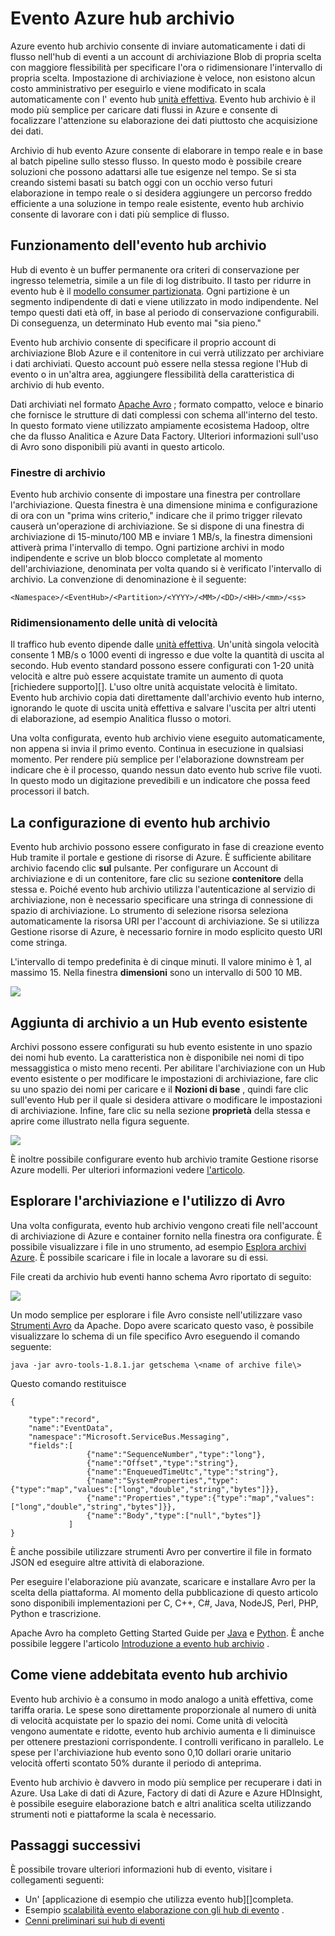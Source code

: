 <properties
    pageTitle="Evento Azure hub archivio | Microsoft Azure"
    description="Panoramica delle funzionalità Azure evento hub archivio."
    services="event-hubs"
    documentationCenter=""
    authors="djrosanova"
    manager="timlt"
    editor=""/>

<tags
    ms.service="event-hubs"
    ms.workload="na"
    ms.tgt_pltfrm="na"
    ms.devlang="na"
    ms.topic="article"
    ms.date="09/13/2016"
    ms.author="darosa;sethm"/>

# <a name="azure-event-hubs-archive"></a>Evento Azure hub archivio

Azure evento hub archivio consente di inviare automaticamente i dati di flusso nell'hub di eventi a un account di archiviazione Blob di propria scelta con maggiore flessibilità per specificare l'ora o ridimensionare l'intervallo di propria scelta. Impostazione di archiviazione è veloce, non esistono alcun costo amministrativo per eseguirlo e viene modificato in scala automaticamente con l' evento hub [unità effettiva](event-hubs-overview.md#capacity-and-security). Evento hub archivio è il modo più semplice per caricare dati flussi in Azure e consente di focalizzare l'attenzione su elaborazione dei dati piuttosto che acquisizione dei dati.

Archivio di hub evento Azure consente di elaborare in tempo reale e in base al batch pipeline sullo stesso flusso. In questo modo è possibile creare soluzioni che possono adattarsi alle tue esigenze nel tempo. Se si sta creando sistemi basati su batch oggi con un occhio verso futuri elaborazione in tempo reale o si desidera aggiungere un percorso freddo efficiente a una soluzione in tempo reale esistente, evento hub archivio consente di lavorare con i dati più semplice di flusso.

## <a name="how-event-hubs-archive-works"></a>Funzionamento dell'evento hub archivio

Hub di evento è un buffer permanente ora criteri di conservazione per ingresso telemetria, simile a un file di log distribuito. Il tasto per ridurre in evento hub è il [modello consumer partizionata](event-hubs-overview.md#partition-key). Ogni partizione è un segmento indipendente di dati e viene utilizzato in modo indipendente. Nel tempo questi dati età off, in base al periodo di conservazione configurabili. Di conseguenza, un determinato Hub evento mai "sia pieno."

Evento hub archivio consente di specificare il proprio account di archiviazione Blob Azure e il contenitore in cui verrà utilizzato per archiviare i dati archiviati. Questo account può essere nella stessa regione l'Hub di evento o in un'altra area, aggiungere flessibilità della caratteristica di archivio di hub evento.

Dati archiviati nel formato [Apache Avro][] ; formato compatto, veloce e binario che fornisce le strutture di dati complessi con schema all'interno del testo. In questo formato viene utilizzato ampiamente ecosistema Hadoop, oltre che da flusso Analitica e Azure Data Factory. Ulteriori informazioni sull'uso di Avro sono disponibili più avanti in questo articolo.

### <a name="archive-windowing"></a>Finestre di archivio

Evento hub archivio consente di impostare una finestra per controllare l'archiviazione. Questa finestra è una dimensione minima e configurazione di ora con un "prima wins criterio," indicare che il primo trigger rilevato causerà un'operazione di archiviazione. Se si dispone di una finestra di archiviazione di 15-minuto/100 MB e inviare 1 MB/s, la finestra dimensioni attiverà prima l'intervallo di tempo. Ogni partizione archivi in modo indipendente e scrive un blob blocco completate al momento dell'archiviazione, denominata per volta quando si è verificato l'intervallo di archivio. La convenzione di denominazione è il seguente:

```
<Namespace>/<EventHub>/<Partition>/<YYYY>/<MM>/<DD>/<HH>/<mm>/<ss>
```

### <a name="scaling-to-throughput-units"></a>Ridimensionamento delle unità di velocità

Il traffico hub evento dipende dalle [unità effettiva](event-hubs-overview.md#capacity-and-security). Un'unità singola velocità consente 1 MB/s o 1000 eventi di ingresso e due volte la quantità di uscita al secondo. Hub evento standard possono essere configurati con 1-20 unità velocità e altre può essere acquistate tramite un aumento di quota [richiedere supporto][]. L'uso oltre unità acquistate velocità è limitato. Evento hub archivio copia dati direttamente dall'archivio evento hub interno, ignorando le quote di uscita unità effettiva e salvare l'uscita per altri utenti di elaborazione, ad esempio Analitica flusso o motori.

Una volta configurata, evento hub archivio viene eseguito automaticamente, non appena si invia il primo evento. Continua in esecuzione in qualsiasi momento. Per rendere più semplice per l'elaborazione downstream per indicare che è il processo, quando nessun dato evento hub scrive file vuoti. In questo modo un digitazione prevedibili e un indicatore che possa feed processori il batch.

## <a name="setting-up-event-hubs-archive"></a>La configurazione di evento hub archivio

Evento hub archivio possono essere configurato in fase di creazione evento Hub tramite il portale e gestione di risorse di Azure. È sufficiente abilitare archivio facendo clic **sul** pulsante. Per configurare un Account di archiviazione e di un contenitore, fare clic su sezione **contenitore** della stessa e. Poiché evento hub archivio utilizza l'autenticazione al servizio di archiviazione, non è necessario specificare una stringa di connessione di spazio di archiviazione. Lo strumento di selezione risorsa seleziona automaticamente la risorsa URI per l'account di archiviazione. Se si utilizza Gestione risorse di Azure, è necessario fornire in modo esplicito questo URI come stringa.

L'intervallo di tempo predefinita è di cinque minuti. Il valore minimo è 1, al massimo 15. Nella finestra **dimensioni** sono un intervallo di 500 10 MB.

![][1]

## <a name="adding-archive-to-an-existing-event-hub"></a>Aggiunta di archivio a un Hub evento esistente

Archivi possono essere configurati su hub evento esistente in uno spazio dei nomi hub evento. La caratteristica non è disponibile nei nomi di tipo messaggistica o misto meno recenti. Per abilitare l'archiviazione con un Hub evento esistente o per modificare le impostazioni di archiviazione, fare clic su uno spazio dei nomi per caricare e il **Nozioni di base** , quindi fare clic sull'evento Hub per il quale si desidera attivare o modificare le impostazioni di archiviazione. Infine, fare clic su nella sezione **proprietà** della stessa e aprire come illustrato nella figura seguente.

![][2]

È inoltre possibile configurare evento hub archivio tramite Gestione risorse Azure modelli. Per ulteriori informazioni vedere [l'articolo](event-hubs-resource-manager-namespace-event-hub-enable-archive.md).

## <a name="exploring-the-archive-and-working-with-avro"></a>Esplorare l'archiviazione e l'utilizzo di Avro

Una volta configurata, evento hub archivio vengono creati file nell'account di archiviazione di Azure e container fornito nella finestra ora configurate. È possibile visualizzare i file in uno strumento, ad esempio [Esplora archivi Azure][]. È possibile scaricare i file in locale a lavorare su di essi.

File creati da archivio hub eventi hanno schema Avro riportato di seguito:

![][3]

Un modo semplice per esplorare i file Avro consiste nell'utilizzare vaso [Strumenti Avro][] da Apache. Dopo avere scaricato questo vaso, è possibile visualizzare lo schema di un file specifico Avro eseguendo il comando seguente:

```
java -jar avro-tools-1.8.1.jar getschema \<name of archive file\>
```

Questo comando restituisce

```
{

    "type":"record",
    "name":"EventData",
    "namespace":"Microsoft.ServiceBus.Messaging",
    "fields":[
                 {"name":"SequenceNumber","type":"long"},
                 {"name":"Offset","type":"string"},
                 {"name":"EnqueuedTimeUtc","type":"string"},
                 {"name":"SystemProperties","type":{"type":"map","values":["long","double","string","bytes"]}},
                 {"name":"Properties","type":{"type":"map","values":["long","double","string","bytes"]}},
                 {"name":"Body","type":["null","bytes"]}
             ]
}
```

È anche possibile utilizzare strumenti Avro per convertire il file in formato JSON ed eseguire altre attività di elaborazione.

Per eseguire l'elaborazione più avanzate, scaricare e installare Avro per la scelta della piattaforma. Al momento della pubblicazione di questo articolo sono disponibili implementazioni per C, C++, C\#, Java, NodeJS, Perl, PHP, Python e trascrizione.

Apache Avro ha completo Getting Started Guide per [Java][] e [Python][]. È anche possibile leggere l'articolo [Introduzione a evento hub archivio](event-hubs-archive-python.md) .

## <a name="how-event-hubs-archive-is-charged"></a>Come viene addebitata evento hub archivio

Evento hub archivio è a consumo in modo analogo a unità effettiva, come tariffa oraria. Le spese sono direttamente proporzionale al numero di unità di velocità acquistate per lo spazio dei nomi. Come unità di velocità vengono aumentate e ridotte, evento hub archivio aumenta e li diminuisce per ottenere prestazioni corrispondente. I controlli verificano in parallelo. Le spese per l'archiviazione hub evento sono 0,10 dollari orarie unitario velocità offerti scontato 50% durante il periodo di anteprima.

Evento hub archivio è davvero in modo più semplice per recuperare i dati in Azure. Usa Lake di dati di Azure, Factory di dati di Azure e Azure HDInsight, è possibile eseguire elaborazione batch e altri analitica scelta utilizzando strumenti noti e piattaforme la scala è necessario.

## <a name="next-steps"></a>Passaggi successivi

È possibile trovare ulteriori informazioni hub di evento, visitare i collegamenti seguenti:

- Un' [applicazione di esempio che utilizza evento hub][]completa.
- Esempio [scalabilità evento elaborazione con gli hub di evento][] .
- [Cenni preliminari sui hub di eventi][]

[Apache Avro]: http://avro.apache.org/
[richiesta di assistenza]: https://portal.azure.com/?#blade/Microsoft_Azure_Support/HelpAndSupportBlade
[1]: ./media/event-hubs-archive-overview/event-hubs-archive1.png
[2]: media/event-hubs-archive-overview/event-hubs-archive2.png
[Esplora archivi Azure]: http://azurestorageexplorer.codeplex.com/
[3]: ./media/event-hubs-archive-overview/event-hubs-archive3.png
[Strumenti Avro]: http://www-us.apache.org/dist/avro/avro-1.8.1/java/avro-tools-1.8.1.jar
[Java]: http://avro.apache.org/docs/current/gettingstartedjava.html
[Python]: http://avro.apache.org/docs/current/gettingstartedpython.html
[Cenni preliminari sui hub di eventi]: event-hubs-overview.md
[applicazione di esempio che utilizza hub di evento]: https://code.msdn.microsoft.com/Service-Bus-Event-Hub-286fd097
[Scalabilità evento elaborazione con gli hub di evento]: https://code.msdn.microsoft.com/Service-Bus-Event-Hub-45f43fc3
